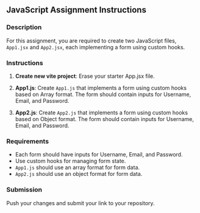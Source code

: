 ## JavaScript Assignment Instructions

### Description
For this assignment, you are required to create two JavaScript files, `App1.jsx` and `App2.jsx`, each implementing a form using custom hooks. 

### Instructions

1. **Create new vite project**: Erase your starter App.jsx file.

2. **App1.js**: Create `App1.js` that implements a form using custom hooks based on Array format. The form should contain inputs for Username, Email, and Password.

3. **App2.js**: Create `App2.js` that implements a form using custom hooks based on Object format. The form should contain inputs for Username, Email, and Password.

### Requirements
- Each form should have inputs for Username, Email, and Password.
- Use custom hooks for managing form state.
- `App1.js` should use an array format for form data.
- `App2.js` should use an object format for form data.

### Submission
Push your changes and submit your link to your repository.
